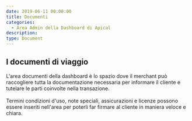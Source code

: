 ```yaml
---
date: 2019-06-11 00:00:00
title: Documenti
categories:
  - Area Admin della Dashboard di Apical
description:
type: Document
---
```


## I documenti di viaggio

L'area documenti della dashboard &egrave; lo spazio dove il merchant pu&ograve; raccogliere tutta la documentazione necessaria per informare il cliente e tutelare le parti coinvolte nella transazione.&nbsp;<br><br>Termini condizioni d'uso, note speciali, assicurazioni e licenze possono essere inseriti nell'area per poterli far firmare al cliente in maniera veloce e chiara.&nbsp;